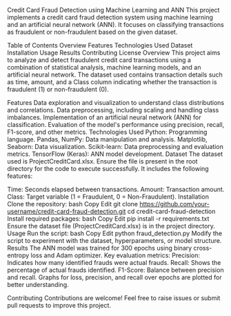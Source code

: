 Credit Card Fraud Detection using Machine Learning and ANN
This project implements a credit card fraud detection system using machine learning and an artificial neural network (ANN). It focuses on classifying transactions as fraudulent or non-fraudulent based on the given dataset.

Table of Contents
Overview
Features
Technologies Used
Dataset
Installation
Usage
Results
Contributing
License
Overview
This project aims to analyze and detect fraudulent credit card transactions using a combination of statistical analysis, machine learning models, and an artificial neural network. The dataset used contains transaction details such as time, amount, and a Class column indicating whether the transaction is fraudulent (1) or non-fraudulent (0).

Features
Data exploration and visualization to understand class distributions and correlations.
Data preprocessing, including scaling and handling class imbalances.
Implementation of an artificial neural network (ANN) for classification.
Evaluation of the model's performance using precision, recall, F1-score, and other metrics.
Technologies Used
Python: Programming language.
Pandas, NumPy: Data manipulation and analysis.
Matplotlib, Seaborn: Data visualization.
Scikit-learn: Data preprocessing and evaluation metrics.
TensorFlow (Keras): ANN model development.
Dataset
The dataset used is ProjectCreditCard.xlsx. Ensure the file is present in the root directory for the code to execute successfully. It includes the following features:

Time: Seconds elapsed between transactions.
Amount: Transaction amount.
Class: Target variable (1 = Fraudulent, 0 = Non-Fraudulent).
Installation
Clone the repository:
bash
Copy
Edit
git clone https://github.com/your-username/credit-card-fraud-detection.git
cd credit-card-fraud-detection
Install required packages:
bash
Copy
Edit
pip install -r requirements.txt
Ensure the dataset file (ProjectCreditCard.xlsx) is in the project directory.
Usage
Run the script:
bash
Copy
Edit
python fraud_detection.py
Modify the script to experiment with the dataset, hyperparameters, or model structure.
Results
The ANN model was trained for 300 epochs using binary cross-entropy loss and Adam optimizer.
Key evaluation metrics:
Precision: Indicates how many identified frauds were actual frauds.
Recall: Shows the percentage of actual frauds identified.
F1-Score: Balance between precision and recall.
Graphs for loss, precision, and recall over epochs are plotted for better understanding.

Contributing
Contributions are welcome! Feel free to raise issues or submit pull requests to improve this project.
